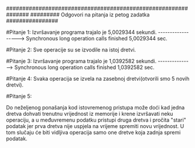 ﻿###############################################################
######### Odgovori na pitanja iz petog zadatka ################

#Pitanje 1:
Izvršavanje programa trajalo je 5,0029344 sekundi. 
------------------> Synchronous long operation calls finished 5,0029344 sec.

#Pitanje 2:
Sve operacije su se izvodile na istoj dretvi.

#Pitanje 3:
Izvršavanje programa trajalo je 1,0392582 sekundi.
---------------> Synchronous long operation calls finished 1,0392582 sec.

#Pitanje 4:
Svaka operacija se izvela na zasebnoj dretvi(otvorili smo 5 novih dretvi).

#Pitanje 5:

Do neželjenog ponašanja kod istovremenog pristupa može doći kad jedna dretva dohvati trenutnu vrijednost iz memorije i 
krene izvršavati neku operaciju, a u međuvremenu podatku pristupi druga dretva i pročita "stari" podatak jer prva dretva nije uspjela na vrijeme spremiti novu vrijednost. 
U tom slučaju će biti vidljiva operacija samo one dretve koja zadnja spremi podatak.   